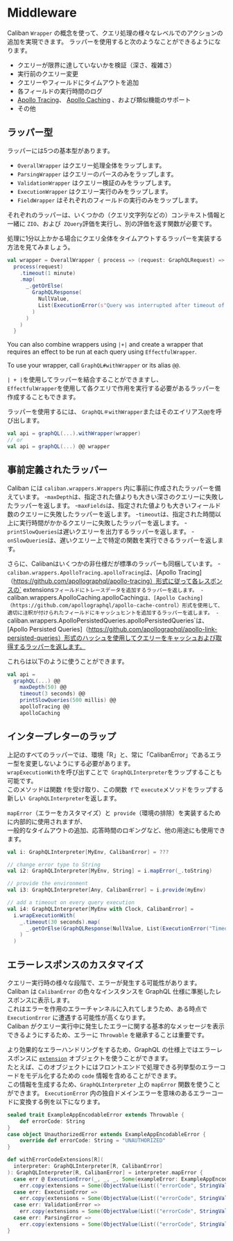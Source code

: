 # Middleware

Caliban `Wrapper` の概念を使って、クエリ処理の様々なレベルでのアクションの追加を実現できます。
ラッパーを使用すると次のようなことができるようになります。
- クエリーが限界に達していないかを検証（深さ、複雑さ）
- 実行前のクエリー変更
- クエリーやフィールドにタイムアウトを追加
- 各フィールドの実行時間のログ
- [Apollo Tracing](https://github.com/apollographql/apollo-tracing)、 [Apollo Caching](https://github.com/apollographql/apollo-cache-control) 、および類似機能のサポート
- その他

## ラッパー型

ラッパーには5つの基本型があります。

- `OverallWrapper` はクエリー処理全体をラップします。
- `ParsingWrapper` はクエリーのパースのみをラップします。
- `ValidationWrapper` はクエリー検証のみをラップします。
- `ExecutionWrapper` はクエリー実行のみをラップします。
- `FieldWrapper` はそれぞれのフィールドの実行のみをラップします。

それぞれのラッパーは、いくつかの（クエリ文字列などの）コンテキスト情報と一緒に `ZIO`、および` ZQuery`評価を実行し、別の評価を返す関数が必要です。

処理に1分以上かかる場合にクエリ全体をタイムアウトするラッパーを実装する方法を見てみましょう。

```scala
val wrapper = OverallWrapper { process => (request: GraphQLRequest) =>
  process(request)
    .timeout(1 minute)
    .map(
      _.getOrElse(
        GraphQLResponse(
          NullValue,
          List(ExecutionError(s"Query was interrupted after timeout of ${duration.render}:\n$query"))
        )
      )
    )
  }
```

You can also combine wrappers using `|+|` and create a wrapper that requires an effect to be run at each query using `EffectfulWrapper`.

To use your wrapper, call `GraphQL#withWrapper` or its alias `@@`.

`| + |`を使用してラッパーを結合することができますし、  
`EffectfulWrapper`を使用して各クエリで作用を実行する必要があるラッパーを作成することもできます。

ラッパーを使用するには、 `GraphQL＃withWrapper`またはそのエイリアス` @@ `を呼び出します。

```scala
val api = graphQL(...).withWrapper(wrapper)
// or
val api = graphQL(...) @@ wrapper
```

## 事前定義されたラッパー

Caliban には `caliban.wrappers.Wrappers` 内に事前に作成されたラッパーを備えています。
-`maxDepth`は、指定された値よりも大きい深さのクエリーに失敗したラッパーを返します。
-`maxFields`は、指定された値よりも大きいフィールド数のクエリーに失敗したラッパーを返します。
-`timeout`は、指定された時間以上に実行時間がかかるクエリーに失敗したラッパーを返します。
-`printSlowQueries`は遅いクエリーを出力するラッパーを返します。
-`onSlowQueries`は、遅いクエリー上で特定の関数を実行できるラッパーを返します。

さらに、Calibanはいくつかの非仕様だが標準のラッパーも同梱しています。
-`caliban.wrappers.ApolloTracing.apolloTracing`は、[Apollo Tracing]（https://github.com/apollographql/apollo-tracing）形式に従って各レスポンスの` extensions`フィールドにトレースデータを追加するラッパーを返します。
-`caliban.wrappers.ApolloCaching.apolloCaching`は、[Apollo Caching]（https://github.com/apollographql/apollo-cache-control）形式を使用して、適切に注釈が付けられたフィールドにキャッシュヒントを追加するラッパーを返します。
-`caliban.wrappers.ApolloPersistedQueries.apolloPersistedQueries`は、[Apollo Persisted Queries]（https://github.com/apollographql/apollo-link-persisted-queries）形式のハッシュを使用してクエリーをキャッシュおよび取得するラッパーを返します。

これらは以下のように使うことができます。
```scala
val api =
  graphQL(...) @@
    maxDepth(50) @@
    timeout(3 seconds) @@
    printSlowQueries(500 millis) @@
    apolloTracing @@
    apolloCaching
```

## インタープレターのラップ

上記のすべてのラッパーでは、環境「R」と、常に「CalibanError」であるエラー型を変更しないようにする必要があります。  
`wrapExecutionWith`を呼び出すことで` GraphQLInterpreter`をラップすることも可能です。  
このメソッドは関数 `f`を受け取り、この関数` f`で `execute`メソッドをラップする新しい` GraphQLInterpreter`を返します。

`mapError`（エラーをカスタマイズ）と` provide`（環境の排除）を実装するために内部的に使用されますが、  
一般的なタイムアウトの追加、応答時間のロギングなど、他の用途にも使用できます。

```scala
val i: GraphQLInterpreter[MyEnv, CalibanError] = ???

// change error type to String
val i2: GraphQLInterpreter[MyEnv, String] = i.mapError(_.toString)

// provide the environment
val i3: GraphQLInterpreter[Any, CalibanError] = i.provide(myEnv)

// add a timeout on every query execution
val i4: GraphQLInterpreter[MyEnv with Clock, CalibanError] =
  i.wrapExecutionWith(
    _.timeout(30 seconds).map(
      _.getOrElse(GraphQLResponse(NullValue, List(ExecutionError("Timeout!"))))
    )
  )
```

## エラーレスポンスのカスタマイズ

クエリー実行時の様々な段階で、エラーが発生する可能性があります。  
Caliban は `CalibanError` の色々なインスタンスを GraphQL 仕様に準拠したレスポンスに表示します。  
これはエラーを作用のエラーチャンネルに入れてしまうため、ある時点で `ExecutionError` に遭遇する可能性が高くなります。  
Caliban がクエリー実行中に発生したエラーに関する基本的なメッセージを表示できるようにするため、エラーに `Throwable` を継承することは重要です。  

より効果的なエラーハンドリングをするため、GraphQL の仕様上ではエラーレスポンスに [`extension`](http://spec.graphql.org/June2018/#example-fce18) オブジェクトを使うことができます。  
たとえば、このオブジェクトにはフロントエンドで処理できる列挙型のエラーコードをモデル化するための `code` 情報を含めることができます。  
この情報を生成するため、`GraphQLInterpreter` 上の `mapError` 関数を使うことができます。
`ExecutionError` 内の独自ドメインエラーを意味のあるエラーコードに変換する例を以下になります。  

```scala
sealed trait ExampleAppEncodableError extends Throwable {
    def errorCode: String
}
case object UnauthorizedError extends ExampleAppEncodableError {
    override def errorCode: String = "UNAUTHORIZED"
}

def withErrorCodeExtensions[R](
  interpreter: GraphQLInterpreter[R, CalibanError]
): GraphQLInterpreter[R, CalibanError] = interpreter.mapError {
  case err @ ExecutionError(_, _, _, Some(exampleError: ExampleAppEncodableError), _) =>
    err.copy(extensions = Some(ObjectValue(List(("errorCode", StringValue(exampleError.errorCode))))))
  case err: ExecutionError =>
    err.copy(extensions = Some(ObjectValue(List(("errorCode", StringValue("EXECUTION_ERROR"))))))
  case err: ValidationError =>
    err.copy(extensions = Some(ObjectValue(List(("errorCode", StringValue("VALIDATION_ERROR"))))))
  case err: ParsingError =>
    err.copy(extensions = Some(ObjectValue(List(("errorCode", StringValue("PARSING_ERROR"))))))
}
```
